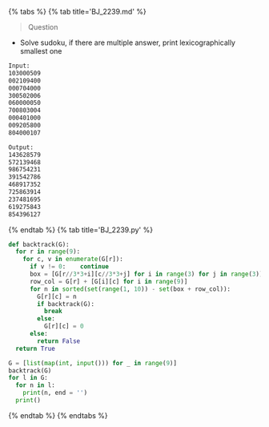 {% tabs %}
{% tab title='BJ_2239.md' %}

> Question

* Solve sudoku, if there are multiple answer, print lexicographically smallest one

```txt
Input:
103000509
002109400
000704000
300502006
060000050
700803004
000401000
009205800
804000107

Output:
143628579
572139468
986754231
391542786
468917352
725863914
237481695
619275843
854396127
```

{% endtab %}
{% tab title='BJ_2239.py' %}

```py
def backtrack(G):
  for r in range(9):
    for c, v in enumerate(G[r]):
      if v != 0:    continue
      box = [G[r//3*3+i][c//3*3+j] for i in range(3) for j in range(3)]
      row_col = G[r] + [G[i][c] for i in range(9)]
      for n in sorted(set(range(1, 10)) - set(box + row_col)):
        G[r][c] = n
        if backtrack(G):
          break
        else:
          G[r][c] = 0
      else:
        return False
  return True

G = [list(map(int, input())) for _ in range(9)]
backtrack(G)
for l in G:
  for n in l:
    print(n, end = '')
  print()
```

{% endtab %}
{% endtabs %}
